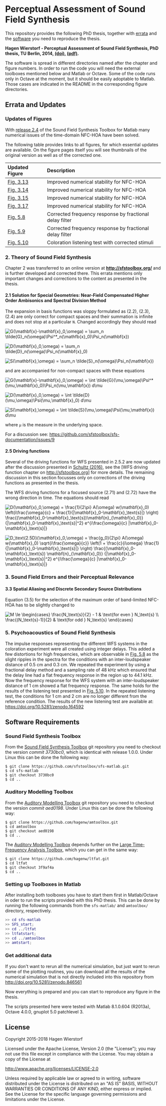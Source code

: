 # Perceptual Assessment of Sound Field Synthesis #

This repository provides the following PhD thesis, together with
[errata](#errata-and-updates) and the [software](#software-requirements) you
need to reproduce the thesis.

**Hagen Wierstorf - Perceptual Assessment of Sound Field
Synthesis, PhD thesis, TU Berlin, 2014,
[(doi)](http://dx.doi.org/10.14279/depositonce-4310),
[(pdf)](https://hagenw.github.io/pubs/wierstorf-2014-perceptual_assessment_of_sound_field_synthesis.pdf).**

The software is spread in different directories named after the chapter and
figure numbers. In order to run the code you will need the external toolboxes
mentioned below and Matlab or Octave. Some of the code runs only in Octave at
the moment, but it should be easily adoptable to Matlab. Those cases are
indicated in the README in the corresponding figure directories.


## Errata and Updates

### Updates of Figures

With [release 2.4] of the Sound Field Synthesis Toolbox for Matlab many
numerical issues of the time-domain NFC-HOA have been solved.

The following table provides links to all figures, for which essential updates
are available. On the figure pages itself you will see thumbnails of the
original version as well as of the corrected one.

| Updated Figure | Description                                                |
|:---------------|:-----------------------------------------------------------|
| [Fig. 3.13]    | Improved numerical stability for NFC-HOA                   |
| [Fig. 3.14]    | Improved numerical stability for NFC-HOA                   |
| [Fig. 3.15]    | Improved numerical stability for NFC-HOA                   |
| [Fig. 3.17]    | Improved numerical stability for NFC-HOA                   |
| [Fig. 5.8]     | Corrected frequency response by fractional delay filter    |
| [Fig. 5.9]     | Corrected frequency response by fractional delay filter    |
| [Fig. 5.10]    | Coloration listening test with corrected stimuli           |

[release 2.4]: http://dx.doi.org/10.5281/zenodo.846583
[Fig. 3.13]: 03_sound_field_errors_and_their_perceptual_relevance/fig3_13
[Fig. 3.14]: 03_sound_field_errors_and_their_perceptual_relevance/fig3_14
[Fig. 3.15]: 03_sound_field_errors_and_their_perceptual_relevance/fig3_15
[Fig. 3.17]: 03_sound_field_errors_and_their_perceptual_relevance/fig3_17
[Fig. 5.8]: 05_psychoacoustics/fig5_08
[Fig. 5.9]: 05_psychoacoustics/fig5_09
[Fig. 5.10]: 05_psychoacoustics/fig5_10

### 2. Theory of Sound Field Synthesis

Chapter 2 was transferred to an online version at **http://sfstoolbox.org/**
and is further developed and corrected there. This errata mentions only
important changes and corrections to the content as presented in the thesis.

#### 2.1 Solution for Special Geometries: Near-Field Compensated Higher Order Ambisonics and Spectral Division Method

The expansion in basis functions was sloppy formulated as (2.2), (2.3),
(2.4) are only correct for compact spaces and their summation is infinite and
does not stop at a particular `N`. Changed accordingly they should read

![`
G(\mathbf{x}-\mathbf{x}_0,\omega) =
  \sum_n \tilde{G}_n(\omega)\Psi^*_n(\mathfb{x}_0)\Psi_n(\mathbf{x})
`](img/errata_eq2.2_part1.png "Eq. (2.2a)")

![`
D(\mathbf{x}_0,\omega) = \sum_n \tilde{D}_n(\omega)\Psi_n(\mathbf{x}_0)
`](img/errata_eq2.3_part1.png "Eq. (2.3a)")

![`
S(\mathbf{x},\omega) = \sum_n \tilde{S}_n(\omega)\Psi_n(\mathbf{x})
`](img/errata_eq2.4_part1.png "Eq. (2.4a)")

and are accompanied for non-compact spaces with these equations

![
`G(\mathbf{x}-\mathbf{x}_0,\omega) =
  \int \tilde{G}(\mu,\omega)\Psi^*(\mu,\mathbf{x}_0)\Psi_n(\mu,\mathbf{x}) d\mu
`](img/errata_eq2.2_part2.png "Eq. (2.2b)")

![`
D(\mathbf{x}_0,\omega) = \int \tilde{D}(\mu,\omega)\Psi(\mu,\mathbf{x}_0) d\mu
`](img/errata_eq2.3_part2.png "Eq. (2.3b)")

![`
S(\mathbf{x},\omega) = \int \tilde{S}(\mu,\omega)\Psi(\mu,\mathbf{x}) d\mu
`](img/errata_eq2.4_part2.png "Eq. (2.4b)")

where `μ` is the measure in the underlying space.

For a discussion see: https://github.com/sfstoolbox/sfs-documentation/issues/9

#### 2.5 Driving functions

Several of the driving functions for WFS presented in 2.5.2 are now updated
after the discussion presented in [Schultz (2016)], see the [WFS driving
function chapter on http://sfstoolbox.org] for more details. The remaining
discussion in this section focusses only on corrections of the driving functions
as presented in the thesis.

[Schultz (2016)]:http://rosdok.uni-rostock.de/resolve/urn/urn:nbn:de:gbv:28-diss2016-0078-1
[WFS driving function chapter on http://sfstoolbox.org]: http://sfstoolbox.org/en/latest/#driving-functions-for-wfs

The WFS driving functions for a focused source (2.71) and (2.72) have the wrong
direction in time. The equations should read

![`
D(\mathbf{x}_0,\omega) = \frac{1}{2\pi} A(\omega) w(\mathbf{x}_0)
  \left(i\frac{\omega}{c} + \frac{1}{|\mathbf{x}_0-\mathbf{x}_\text{s}|} \right)
  \frac{(\mathbf{x}_0-\mathbf{x}_\text{s})\mathbf{n}_{\mathbf{x}_0}}
       {|\mathbf{x}_0-\mathbf{x}_\text{s}|^2}
  e^{i\frac{\omega}{c} |\mathbf{x}_0-\mathbf{x}_\text{s}|}
`](img/errata_eq2.71.png "Eq. (2.71)")

![`
D_\text{2.5D}(\mathbf{x}_0,\omega) = \frac{g_0}{2\pi} A(\omega) w(\mathbf{x}_0)
  \sqrt{i\frac{\omega}{c}} \left(1 + \frac{c}{i\omega}
  \frac{1}{|\mathbf{x}_0-\mathbf{x}_\text{s}|} \right)
  \frac{(\mathbf{x}_0-\mathbf{x}_\text{s}) \mathbf{n}_{\mathbf{x}_0}}
       {|\mathbf{x}_0-\mathbf{x}_\text{s}|^2}
  e^{i\frac{\omega}{c} |\mathbf{x}_0-\mathbf{x}_\text{s}|}
`](img/errata_eq2.72.png "Eq. (2.72)")

### 3. Sound Field Errors and their Perceptual Relevance

#### 3.3 Spatial Aliasing and Discrete Secondary Source Distributions

Equation (3.5) for the selection of the maximum order of band-limited NFC-HOA
has to be slightly changed to

![`
M \le
\begin{cases}
  \frac{N_\text{s}}{2} - 1 & \text{for even } N_\text{s} \\
  \frac{(N_\text{s}-1)}{2} & \text{for odd } N_\text{s}
\end{cases}
`](img/errata_eq3.5.png "Eq. (3.5)")

### 5. Psychoacoustics of Sound Field Synthesis

The impulse responses representing the different WFS systems in the coloration
experiment were all created using integer delays. This added a few distortions
for high frequencies, which are observable in [Fig. 5.8] as the slight ripples
in the spectra for the conditions with an inter-loudspeaker distance of 0.5 cm
and 0.3 cm. We repeated the experiment by using a fractional delay method and a
sampling rate of 48 kHz which ensured that the delay line had a flat frequency
response in the region up to 44.1 kHz. Now the frequency response for the WFS
system with an inter-loudspeaker distance of 1 cm showed a flat frequency
response. The same holds for the results of the listening test presented in
[Fig. 5.10]. In the repeated listening test, the conditions for 1 cm and 2 cm
are no longer different from the reference condition. The results of the new
listening test are available at: https://doi.org/10.5281/zenodo.164592


## Software Requirements

### Sound Field Synthesis Toolbox

From the [Sound Field Synthesis
Toolbox](https://github.com/sfstoolbox/sfs-matlab) git repository you need to
checkout the version *commit 3730bc0*, which is identical with release 1.0.0.
Under Linux this can be done the following way:
```
$ git clone https://github.com/sfstoolbox/sfs-matlab.git
$ cd sfs-matlab
$ git checkout 3730bc0
$ cd ..
```

### Auditory Modelling Toolbox

From the [Auditory Modelling Toolbox](http://amtoolbox.sourceforge.net/) git
repository you need to checkout the version *commit aed0198*. Under Linux this
can be done the following way:
```
$ git clone https://github.com/hagenw/amtoolbox.git
$ cd amtoolbox
$ git checkout aed0198
$ cd ..
```

The [Auditory Modelling Toolbox](http://amtoolbox.sourceforge.net/) depends
further on the [Large Time-Frequency Analysis
Toolbox](https://github.com/hagenw/ltfat.git), which you can get in the same
way:
```
$ git clone https://github.com/hagenw/ltfat.git
$ cd ltfat
$ git checkout 3f9af4a
$ cd ..
```

### Setting up Toolboxes in Matlab

After installing both toolboxes you have to start them first in Matlab/Octave in
oder to run the scripts provided with this PhD thesis.
This can be done by running the following commands from the `sfs-matlab/` and
`amtoolbox/` directory, respectively.
```Matlab
>> cd sfs-matlab
>> SFS_start;
>> cd ../ltfat
>> ltfatstart;
>> cd ../amtoolbox
>> amtstart;
```

### Get additional data

If you don't want to rerun all the numerical simulation, but just want to rerun
some of the plotting routines, you can download all the results of the numerical
simulation that is not directly included into this repository from
http://doi.org/10.5281/zenodo.846561

Now everything is prepared and you can start to reproduce any figure in the
thesis.

The scripts presented here were tested with Matlab 8.1.0.604 (R2013a), Octave
4.0.0, gnuplot 5.0 patchlevel 3.


## License

Copyright 2015-2018 Hagen Wierstorf

Licensed under the Apache License, Version 2.0 (the "License");
you may not use this file except in compliance with the License.
You may obtain a copy of the License at

http://www.apache.org/licenses/LICENSE-2.0

Unless required by applicable law or agreed to in writing, software
distributed under the License is distributed on an "AS IS" BASIS,
WITHOUT WARRANTIES OR CONDITIONS OF ANY KIND, either express or implied.
See the License for the specific language governing permissions and
limitations under the License.
